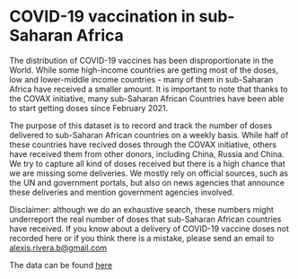 # COVID-19 vaccination in sub-Saharan Africa

The distribution of COVID-19 vaccines has been disproportionate in the World.  While some high-income countries are getting most of the doses, low and lower-middle income countries - many of them in sub-Saharan Africa have received a smaller amount.  It is important to note that thanks to the COVAX initiative, many sub-Saharan African Countries have been able to start getting doses since February 2021.  

The purpose of this dataset is to record and track the number of doses delivered to sub-Saharan African countries on a weekly basis.  While half of these countries have recived doses through the COVAX initiative, others have received them from other donors, including China, Russia and China.  We try to capture all kind of doses received but there is a high chance that we are missing some deliveries.  We mostly rely on official sources, such as the UN and government portals, but also on news agencies that announce these deliveries and mention government agencies involved.

Disclaimer: although we do an exhaustive search, these numbers might underreport the real number of doses that sub-Saharan African countries have received.  If you know about a delivery of COVID-19 vaccine doses not recorded here or if you think there is a mistake, please send an email to alexis.rivera.b@gmail.com

The data can be found [here](https://github.com/alexis-ribal/covid19_vaccination_africa/blob/main/data/vaccination%20in%20Africa%20-%20MASTER%20PANEL.csv)
